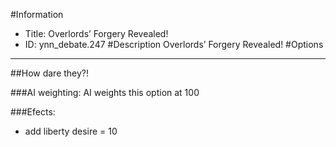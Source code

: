 #Information
 - Title: Overlords’ Forgery Revealed!
 - ID: ynn_debate.247
#Description
Overlords’ Forgery Revealed!
#Options

___
##How dare they?!

###AI weighting:
AI weights this option at 100


###Efects:<ul><li>add liberty desire = 10</li></ul>
